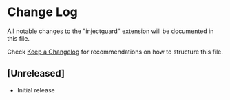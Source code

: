 # Change Log

All notable changes to the "injectguard" extension will be documented in this file.

Check [Keep a Changelog](http://keepachangelog.com/) for recommendations on how to structure this file.

## [Unreleased]

- Initial release